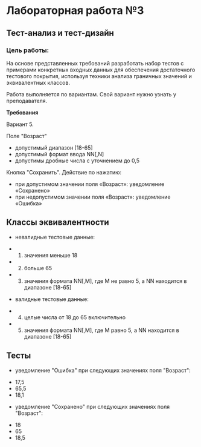 # Лабораторная работа №3
## Тест-анализ и тест-дизайн

### Цель работы: 

На основе представленных требований разработать набор тестов с примерами конкретных входных данных для обеспечения достаточного тестового покрытия, используя техники анализа граничных значений и эквивалентных классов.

Работа выполняется по вариантам. Свой вариант нужно узнать у преподавателя.

**Требования**


Вариант 5. 

Поле "Возраст"
- допустимый диапазон [18-65]
- допустимый формат ввода NN[,N]
- допустимы дробные числа с уточнением до 0,5

Кнопка "Сохранить". Действие по нажатию: 
- при допустимом значении поля «Возраст»: уведомление «Сохранено»
- при недопустимом значении поля «Возраст»: уведомление «Ошибка»

## Классы эквивалентности ##
+ невалидные тестовые данные: 
- 1) значения меньше 18
- 2) больше 65 
- 3) значения формата NN[,M], где М не равно 5, а NN находится в диапазоне [18-65]
+ валидные тестовые данные: 
- 4) целые числа от 18 до 65 включительно
- 5) значения формата NN[,M], где М равно 5, а NN находится в диапазоне [18-65]

## Тесты ##
  + уведомление "Ошибка" при следующих значениях поля "Возраст":
  - 17,5
  - 65,5 
  - 18,1

  + уведомление "Сохранено" при следующих значениях поля "Возраст":
  - 18
  - 65
  - 18,5